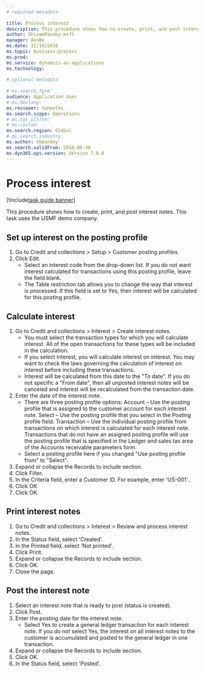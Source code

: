 ```yaml
--- 
# required metadata 
 
title: Process interest
description: This procedure shows how to create, print, and post interest notes. 
author: ShivamPandey-msft
manager: AnnBe 
ms.date: 11/10/2016
ms.topic: business-process 
ms.prod:  
ms.service: dynamics-ax-applications 
ms.technology:  
 
# optional metadata 
 
# ms.search.form:   
audience: Application User 
# ms.devlang:  
ms.reviewer: twheeloc
ms.search.scope: Operations 
# ms.tgt_pltfrm:  
# ms.custom:  
ms.search.region: Global
# ms.search.industry: 
ms.author: shpandey
ms.search.validFrom: 2016-06-30 
ms.dyn365.ops.version: Version 7.0.0 
---
```

# Process interest

[!include[task guide banner](../../includes/task-guide-banner.md)]

This procedure shows how to create, print, and post interest notes. This task uses the USMF demo company.


## Set up interest on the posting profile
1. Go to Credit and collections > Setup > Customer posting profiles.
2. Click Edit.
    * Select an interest code from the drop-down list. If you do not want interest calculated for transactions using this posting profile, leave the field blank.  
    * The Table restriction tab allows you to change the way that interest is processed. If this field is set to Yes, then interest will be calculated for this posting profile.  

## Calculate interest
1. Go to Credit and collections > Interest > Create interest notes.
    * You must select the transaction types for which you will calculate interest. All of the open transactions for these types will be included in the calculation.  
    * If you select Interest, you will calculate interest on interest. You may want to check the laws governing the calculation of interest on interest before including these transactions.  
    * Interest will be calculated from this date to the "To date". If you do not specific a "From date", then all unposted interest notes will be canceled and interest will be recalculated from the transaction date.  
2. Enter the date of the interest note.
    * There are three posting profile options:   Account – Use the posting profile that is assigned to the customer account for each interest note.   Select – Use the posting profile that you select in the Posting profile field.   Transaction – Use the individual posting profile from transactions on which interest is calculated for each interest note. Transactions that do not have an assigned posting profile will use the posting profile that is specified in the Ledger and sales tax area of the Accounts receivable parameters form.  
    * Select a posting profile here if you changed "Use posting profile from" to "Select".  
3. Expand or collapse the Records to include section.
4. Click Filter.
5. In the Criteria field, enter a Customer ID. For example, enter 'US-001'..
6. Click OK.
7. Click OK.

## Print interest notes
1. Go to Credit and collections > Interest > Review and process interest notes.
2. In the Status field, select 'Created'.
3. In the Printed field, select 'Not printed'.
4. Click Print.
5. Expand or collapse the Records to include section.
6. Click OK.
7. Close the page.

## Post the interest note
1. Select an interest note that is ready to post (status is created).
2. Click Post.
3. Enter the posting date for the interest note.
    * Select Yes to create a general ledger transaction for each interest note.     If you do not select Yes, the interest on all interest notes to the customer is accumulated and posted to the general ledger in one transaction.  
4. Expand or collapse the Records to include section.
5. Click OK.
6. In the Status field, select 'Posted'.

